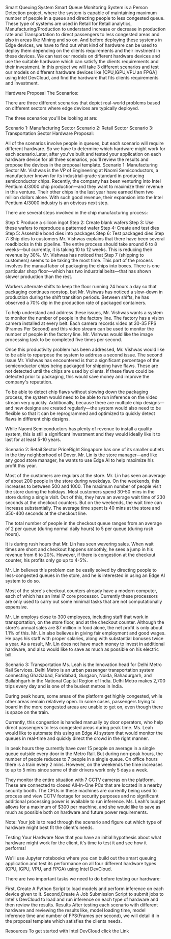 Smart Queuing System
Smart Queue Monitoring System is a Person Detection project, where the system is capable of maintaining maximum number of people in a queue and directing people to less congested queue. These type of systems are used in Retail for Retail analytics, Manufacturing/Production to understand increase or decrease in production rate and Transportation to direct passengers to less congested areas and also in areas like Mining and so on. And before deploying these systems in Edge devices, we have to find out what kind of hardware can be used to deploy them depending on the clients requirements and their invstment in these devices. We can test our models on different hardware devices and use the suitable hardware which can satisfy the clients requirements and their investment. In this project we will take 3 different scenarios and test our models on different hardware devices like [CPU,IGPU,VPU an FPGA] using Intel DevCloud, and find the hardware that fits clients requirements and investment.

Hardware Proposal
The Scenarios:

There are three different scenarios that depict real-world problems based on different sectors where edge devices are typically deployed.

The three scenarios you'll be looking at are:

Scenario 1: Manufacturing Sector
Scenario 2: Retail Sector
Scenario 3: Transportation Sector
Hardware Proposal:

All of the scenarios involve people in queues, but each scenario will require different hardware. So we have to determine which hardware might work for each scenario.Later, after you've built and tested your application on each hardware device for all three scenarios, you'll review the results and propose the devices in the proposal template.
Scenario 1: Manufacturing Sector
Mr. Vishwas is the VP of Engineering at Naomi Semiconductors, a manufacturer known for its industrial-grade standard in producing semiconductor chips. Recently, the company has been venturing into Intel Pentium 4/3000 chip production—and they want to maximize their revenue in this venture. Their other chips in the last year have earned them two million dollars alone. With such good revenue, their expansion into the Intel Pentium 4/3000 industry is an obvious next step.

There are several steps involved in the chip manufacturing process:

Step 1: Produce a silicon ingot
Step 2: Create blank wafers
Step 3: Use these wafers to reproduce a patterned wafer
Step 4: Create and test dies
Step 5: Assemble bond dies into packages
Step 6: Test packaged dies
Step 7: Ship dies to customers Mr. Vishwas explains that there have been several roadblocks in this pipeline. The entire process should take around 6 to 8 weeks—but currently, it is taking 10 to 12 weeks. This is reducing their revenue by 30%.
Mr. Vishwas has noticed that Step 7 (shipping to customers) seems to be taking the most time. This part of the process involves the manual labor of packaging the chips into boxes. There is one particular shop floor—which has two industrial belts—that has shown slower production than the rest.

Workers alternate shifts to keep the floor running 24 hours a day so that packaging continues nonstop, but Mr. Vishwas has noticed a slow-down in production during the shift transition periods. Between shifts, he has observed a 70% dip in the production rate of packaged containers.

To help understand and address these issues, Mr. Vishwas wants a system to monitor the number of people in the factory line. The factory has a vision camera installed at every belt. Each camera records video at 30-35 FPS (Frames Per Second) and this video stream can be used to monitor the number of people in the factory line. Mr. Vishwas would like the image processing task to be completed five times per second.

Once this productivity problem has been addressed, Mr. Vishwas would like to be able to repurpose the system to address a second issue. The second issue Mr. Vishwas has encountered is that a significant percentage of the semiconductor chips being packaged for shipping have flaws. These are not detected until the chips are used by clients. If these flaws could be detected prior to packaging, this would save money and improve the company's reputation.

To be able to detect chip flaws without slowing down the packaging process, the system would need to be able to run inference on the video stream very quickly. Additionally, because there are multiple chip designs—and new designs are created regularly—the system would also need to be flexible so that it can be reprogrammed and optimized to quickly detect flaws in different chip designs.

While Naomi Semiconductors has plenty of revenue to install a quality system, this is still a significant investment and they would ideally like it to last for at least 5-10 years.

Scenario 2: Retail Sector
PriceRight Singapore has one of its smaller outlets in the tiny neighborhood of Dover. Mr. Lin is the store manager—and like any good store manager, he wants to use Edge AI to help maximize his profit this year.

Most of the customers are regulars at the store. Mr. Lin has seen an average of about 200 people in the store during weekdays. On the weekends, this increases to between 500 and 1000. The maximum number of people visit the store during the holidays. Most customers spend 30-50 mins in the store during a single visit. Out of this, they have an average wait time of 230 seconds at the checkout counters. But on the weekends, the wait time can increase substantially. The average time spent is 40 mins at the store and 350-400 seconds at the checkout line.

The total number of people in the checkout queue ranges from an average of 2 per queue (during normal daily hours) to 5 per queue (during rush hours).

It is during rush hours that Mr. Lin has seen wavering sales. When wait times are short and checkout happens smoothly, he sees a jump in his revenue from 6 to 20%. However, if there is congestion at the checkout counter, his profits only go up to 4-5%.

Mr. Lin believes this problem can be easily solved by directing people to less-congested queues in the store, and he is interested in using an Edge AI system to do so.

Most of the store's checkout counters already have a modern computer, each of which has an Intel i7 core processor. Currently these processors are only used to carry out some minimal tasks that are not computationally expensive.

Mr. Lin employs close to 300 employees, including staff that work in transportation, on the store floor, and at the checkout counter. Although the store's annual sales are $7 million in food alone, the net profit is only about 1.1% of this. Mr. Lin also believes in giving fair employment and good wages. He pays his staff with proper salaries, along with substantial bonuses twice a year. As a result, Mr. Lin does not have much money to invest in additional hardware, and also would like to save as much as possible on his electric bill.

Scenario 3: Transportation
Ms. Leah is the Innovation head for Delhi Metro Rail Services. Delhi Metro is an urban passenger transportation system connecting Ghaziabad, Faridabad, Gurgaon, Noida, Bahadurgarh, and Ballabhgarh in the National Capital Region of India. Delhi Metro makes 2,700 trips every day and is one of the busiest metros in India.

During peak hours, some areas of the platform get highly congested, while other areas remain relatively open. In some cases, passengers trying to board in the more congested areas are unable to get on, even though there is space on the train.

Currently, this congestion is handled manually by door operators, who help direct passengers to less congested areas during peak time. Ms. Leah would like to automate this using an Edge AI system that would monitor the queues in real-time and quickly direct the crowd in the right manner.

In peak hours they currently have over 15 people on average in a single queue outside every door in the Metro Rail. But during non-peak hours, the number of people reduces to 7 people in a single queue. On office hours there is a train every 2 mins. However, on the weekends the time increases to up to 5 mins since some of their drivers work only 5 days a week.

They monitor the entire situation with 7 CCTV cameras on the platform. These are connected to closed All-In-One PCs that are located in a nearby security booth. The CPUs in these machines are currently being used to process and view CCTV footage for security purposes and no significant additional processing power is available to run inference. Ms. Leah's budget allows for a maximum of $300 per machine, and she would like to save as much as possible both on hardware and future power requirements.

Note: Your job is to read through the scenario and figure out which type of hardware might best fit the client's needs.

Testing Your Hardware
Now that you have an initial hypothesis about what hardware might work for the client, it's time to test it and see how it performs!

We'll use Jupyter notebooks where you can build out the smart queuing application and test its performance on all four different hardware types (CPU, IGPU, VPU, and FPGA) using Intel DevCloud.

There are two important tasks we need to do before testing our hardware:

First, Create A Python Script to load models and perform inference on each device given to it.
Second,Create A Job Submission Script to submit jobs to Intel's DevCloud to load and run inference on each type of hardware and then review the results.
Results
After testing each scenario with different hardware and reviewing the results like, model loading time, model inference time and number of FPS(Frames per second), we will detail it in the proposal template which satisfies the clients needs.

Resources
To get started with Intel DevCloud click the Link

